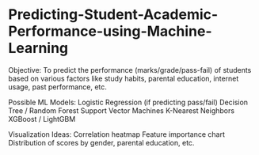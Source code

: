 # Predicting-Student-Academic-Performance-using-Machine-Learning
Objective:
To predict the performance (marks/grade/pass-fail) of students based on various factors like study habits, parental education, internet usage, past performance, etc.

Possible ML Models:
Logistic Regression (if predicting pass/fail)
Decision Tree / Random Forest
Support Vector Machines
K-Nearest Neighbors
XGBoost / LightGBM

Visualization Ideas:
Correlation heatmap
Feature importance chart
Distribution of scores by gender, parental education, etc.



